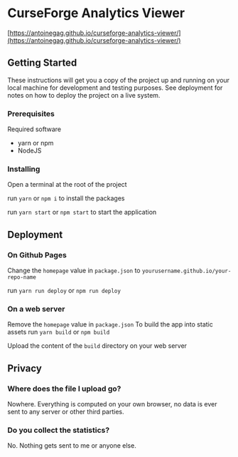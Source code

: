 # CurseForge Analytics Viewer

[https://antoinegag.github.io/curseforge-analytics-viewer/](https://antoinegag.github.io/curseforge-analytics-viewer/)

## Getting Started

These instructions will get you a copy of the project up and running on your local machine for development and testing purposes. See deployment for notes on how to deploy the project on a live system.

### Prerequisites

Required software
- yarn or npm
- NodeJS

### Installing

Open a terminal at the root of the project

run `yarn` or `npm i` to install the packages

run `yarn start` or `npm start` to start the application

## Deployment

### On Github Pages
Change the `homepage` value in `package.json` to `yourusername.github.io/your-repo-name`

run `yarn run deploy` or `npm run deploy`

### On a web server
Remove the `homepage` value in `package.json`
To build the app into static assets run `yarn build` or `npm build`

Upload the content of the `build` directory on your web server

## Privacy

### Where does the file I upload go?
Nowhere. Everything is computed on your own browser, no data is ever sent to any server or other third parties.

### Do you collect the statistics?
No. Nothing gets sent to me or anyone else.